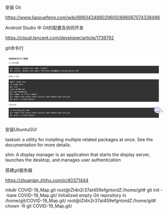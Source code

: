 安装 Git

https://www.liaoxuefeng.com/wiki/896043488029600/896067074338496

Android Studio 中 Git的配置及协同开发

https://cloud.tencent.com/developer/article/1739792

git命令行

![image-20220311090415545](imgs\image-20220311090415545.png)

安装UbuntuGUI

tasksel: a utility for installing multiple related packages at once. See the documentation for more details.

slim: A display manager is an application that starts the display server, launches the desktop, and manages user authentication

搭建git服务器

https://zhuanlan.zhihu.com/p/40371444

mkdir COVID-19_Map.git
root@iZt4n2r37at459efgntordZ:/home/git# git init --bare COVID-19_Map.git/
Initialized empty Git repository in /home/git/COVID-19_Map.git/
root@iZt4n2r37at459efgntordZ:/home/git# chown -R git COVID-19_Map.git/
